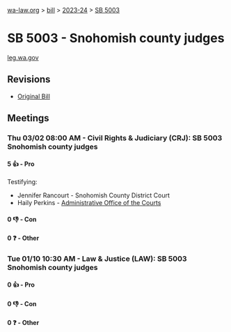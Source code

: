 [wa-law.org](/) > [bill](/bill/) > [2023-24](/bill/2023-24/) > [SB 5003](/bill/2023-24/sb/5003/)

# SB 5003 - Snohomish county judges
[leg.wa.gov](https://app.leg.wa.gov/billsummary?BillNumber=5003&Year=2023&Initiative=false)

## Revisions
* [Original Bill](1/)

## Meetings
### Thu 03/02 08:00 AM - Civil Rights & Judiciary (CRJ): SB 5003 Snohomish county judges
#### 5 👍 - Pro
Testifying:
* Jennifer Rancourt - Snohomish County District Court
* Haily Perkins - [Administrative Office of the Courts](/org/administrative_office_of_the_courts/)

#### 0 👎 - Con

#### 0 ❓ - Other

### Tue 01/10 10:30 AM - Law & Justice (LAW): SB 5003 Snohomish county judges
#### 0 👍 - Pro

#### 0 👎 - Con

#### 0 ❓ - Other

